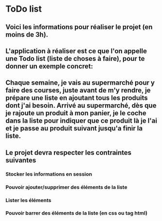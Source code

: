 # ToDo list
## Voici les informations pour réaliser le projet (en moins de 3h).

## L'application à réaliser est ce que l'on appelle une Todo list (liste de choses à faire), pour te donner un exemple concret:

## Chaque semaine, je vais au supermarché pour y faire des courses, juste avant de m'y rendre, je prépare une liste en ajoutant tous les produits dont j'ai besoin. Arrivé au supermarché,  dès que je  rajoute un produit à mon panier, je le coche dans la liste pour indiquer que ce produit là je l'ai et je passe au produit suivant jusqu'a finir la liste.

## Le projet devra respecter les contraintes suivantes
### Stocker les informations en session
### Pouvoir ajouter/supprimer des éléments de la liste
### Lister les éléments
### Pouvoir barrer des éléments de la liste (en css ou tag html)